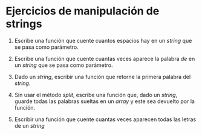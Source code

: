 # Ejercicios de manipulación de strings

1. Escribe una función que cuente cuantos espacios hay en un _string_ que se pasa como parámetro.

2. Escribe una función que cuente cuantas veces aparece la palabra _de_ en un _string_ que se pasa como parámetro.

3. Dado un _string_, escribir una función que retorne la primera palabra del _string_.

4. Sin usar el método _split_, escribe una función que, dado un _string_, guarde todas las palabras sueltas en un _array_ y este sea devuelto por la función.

5. Escribir una función que cuente cuantas veces aparecen todas las letras de un _string_